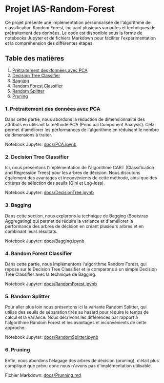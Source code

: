 # Projet IAS-Random-Forest

Ce projet présente une implémentation personnalisée de l'algorithme de classification Random Forest, incluant plusieurs variantes et techniques de prétraitement des données. Le code est disponible sous la forme de notebooks Jupyter et de fichiers Markdown pour faciliter l'expérimentation et la compréhension des différentes étapes.

## Table des matières

1. [Prétraitement des données avec PCA](#pca)
2. [Decision Tree Classifier](#decision-tree)
3. [Bagging](#bagging)
4. [Random Forest Classifier](#random-forest)
5. [Random Splitter](#random-splitter)
6. [Pruning](#pruning)

### 1. Prétraitement des données avec PCA

Dans cette partie, nous abordons la réduction de dimensionnalité des attributs en utilisant la méthode PCA (Principal Component Analysis). Cela permet d'améliorer les performances de l'algorithme en réduisant le nombre de dimensions à traiter.

Notebook Jupyter: [docs/PCA.ipynb](docs/PCA.ipynb)

### 2. Decision Tree Classifier

Ici, nous présentons l'implémentation de l'algorithme CART (Classification and Regression Trees) pour les arbres de décision. Nous discutons également des avantages et inconvénients de cette méthode, ainsi que des critères de sélection des seuils (Gini et Log-loss).

Notebook Jupyter: [docs/DecisionTree.ipynb](docs/DecisionTree.ipynb)

### 3. Bagging

Dans cette section, nous explorons la technique de Bagging (Bootstrap Aggregating) qui permet de réduire la variance et d'améliorer la performance des arbres de décision en créant plusieurs arbres et en combinant leurs résultats.

Notebook Jupyter: [docs/Bagging.ipynb](docs/Bagging.ipynb)

### 4. Random Forest Classifier

Dans cette partie, nous implémentons l'algorithme Random Forest, qui repose sur le Decision Tree Classifier et le comparons à un simple Decision Tree Classifier avec la technique de Bagging.

Notebook Jupyter: [docs/RandomForest.ipynb](docs/RandomForest.ipynb)

### 5. Random Splitter

Pour aller plus loin nous présentons ici la variante Random Splitter, qui utilise des seuils de séparation tirés au hasard pour réduire le temps de calcul et la variance. Nous décrivons les différences par rapport à l'algorithme Random Forest et les avantages et inconvénients de cette approche.

Notebook Jupyter: [docs/RandomSplitter.ipynb](docs/RandomSplitter.ipynb)

### 6. Pruning

Enfin, nous abordons l'élagage des arbres de décision (pruning), c'était plus compliqué que prévu donc nous n'avons pas d'implémentation utilisable.

Fichier Markdown: [docs/Prunning.md](docs/Prunning.md)